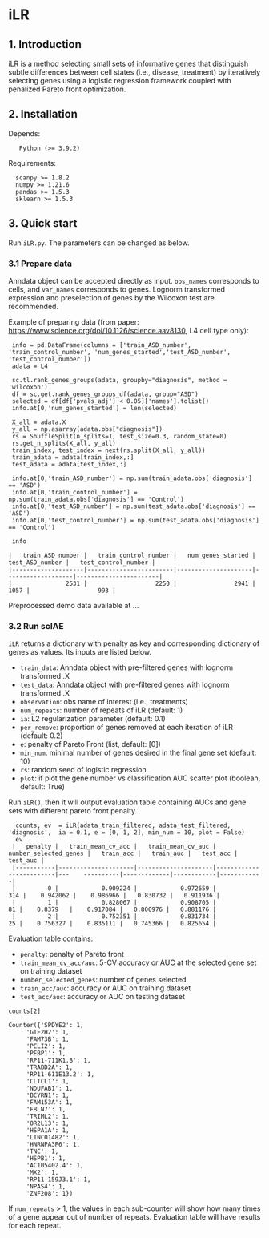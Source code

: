 # iLR </br> 
## 1. Introduction  
  iLR is a method selecting small sets of informative genes that distinguish subtle differences between cell states (i.e., disease, treatment) by iteratively selecting genes using a logistic regression framework coupled with penalized Pareto front optimization.
 

  
## 2. Installation
Depends: 

       Python (>= 3.9.2)

Requirements: 

      scanpy >= 1.8.2
      numpy >= 1.21.6
      pandas >= 1.5.3
      sklearn >= 1.5.3
      
  
## 3. Quick start

Run `iLR.py`. The parameters can be changed as below.

### 3.1 Prepare data

Anndata object can be accepted directly as input. `obs_names` corresponds to cells, and `var_names` corresponds to genes. Lognorm transformed expression and preselection of genes by the Wilcoxon test are recommended. 

Example of preparing data (from paper: https://www.science.org/doi/10.1126/science.aav8130, L4 cell type only):

     info = pd.DataFrame(columns = ['train_ASD_number', 'train_control_number', 'num_genes_started','test_ASD_number', 'test_control_number'])
     adata = L4

     sc.tl.rank_genes_groups(adata, groupby="diagnosis", method = 'wilcoxon')
     df = sc.get.rank_genes_groups_df(adata, group="ASD")
     selected = df[df['pvals_adj'] < 0.05]['names'].tolist()
     info.at[0,'num_genes_started'] = len(selected)

     X_all = adata.X
     y_all = np.asarray(adata.obs["diagnosis"])
     rs = ShuffleSplit(n_splits=1, test_size=0.3, random_state=0)
     rs.get_n_splits(X_all, y_all)
     train_index, test_index = next(rs.split(X_all, y_all)) 
     train_adata = adata[train_index,:]
     test_adata = adata[test_index,:]

     info.at[0,'train_ASD_number'] = np.sum(train_adata.obs['diagnosis'] == 'ASD')
     info.at[0,'train_control_number'] = np.sum(train_adata.obs['diagnosis'] == 'Control')
     info.at[0,'test_ASD_number'] = np.sum(test_adata.obs['diagnosis'] == 'ASD')
     info.at[0,'test_control_number'] = np.sum(test_adata.obs['diagnosis'] == 'Control')

     info
     
    |   train_ASD_number |   train_control_number |   num_genes_started |   test_ASD_number |   test_control_number |
    |--------------------|------------------------|---------------------|-------------------|-----------------------|
    |               2531 |                   2250 |                2941 |              1057 |                   993 |

 
Preprocessed demo data available at ...

### 3.2 Run scIAE
`iLR` returns a dictionary with penalty as key and corresponding dictionary of genes as values. Its inputs are listed below.

  - `train_data`: Anndata object with pre-filtered genes with lognorm transformed .X
  - `test_data`: Anndata object with pre-filtered genes with lognorm transformed .X
  - `observation`: obs name of interest (i.e., treatments)
  - `num_repeats`: number of repeats of iLR (default: 1)
  - `ia`: L2 regularization parameter (default: 0.1)
  - `per_remove`: proportion of genes removed at each iteration of iLR (default: 0.2)
  - `e`: penalty of Pareto Front (list, default: [0])
  - `min_num`: minimal number of genes desired in the final gene set (default: 10)
  - `rs`: random seed of logistic regression
  - `plot`: if plot the gene number vs classification AUC scatter plot (boolean, default: True)

 
 Run `iLR()`, then it will output evaluation table containing AUCs and gene sets with different pareto front penalty.
      
      counts, ev  = iLR(adata_train_filtered, adata_test_filtered, 'diagnosis',  ia = 0.1, e = [0, 1, 2], min_num = 10, plot = False)
      ev
     |   penalty |   train_mean_cv_acc |   train_mean_cv_auc |   number_selected_genes |   train_acc |   train_auc |   test_acc |   test_auc |
     |-----------|---------------------|---------------------|-------------------------|---    ----------|-------------|------------|------------|
     |         0 |            0.909224 |            0.972659 |                     314 |    0.942062 |    0.986966 |   0.830732 |   0.911936 |
     |         1 |            0.828067 |            0.908705 |                      81 |    0.8379   |    0.917084 |   0.800976 |   0.881176 |
     |         2 |            0.752351 |            0.831734 |                      25 |    0.756327 |    0.835111 |   0.745366 |   0.825654 |


Evaluation table contains:
   
   - `penalty`: penalty of Pareto front
   - `train_mean_cv_acc/auc`: 5-CV accuracy or AUC at the selected gene set on training dataset
   - `number_selected_genes`: number of genes selected
   - `train_acc/auc`: accuracy or AUC on training dataset
   - `test_acc/auc`: accuracy or AUC on testing dataset

    counts[2]
    
    Counter({'SPDYE2': 1,
         'GTF2H2': 1,
         'FAM73B': 1,
         'PELI2': 1,
         'PEBP1': 1,
         'RP11-711K1.8': 1,
         'TRABD2A': 1,
         'RP11-611E13.2': 1,
         'CLTCL1': 1,
         'NDUFAB1': 1,
         'BCYRN1': 1,
         'FAM153A': 1,
         'FBLN7': 1,
         'TRIML2': 1,
         'OR2L13': 1,
         'HSPA1A': 1,
         'LINC01482': 1,
         'HNRNPA3P6': 1,
         'TNC': 1,
         'HSPB1': 1,
         'AC105402.4': 1,
         'MX2': 1,
         'RP11-159J3.1': 1,
         'NPAS4': 1,
         'ZNF208': 1})
         
      
If `num_repeats` > 1, the values in each sub-counter will show how many times of a gene appear out of number of repeats. Evaluation table will have results for each repeat. 


